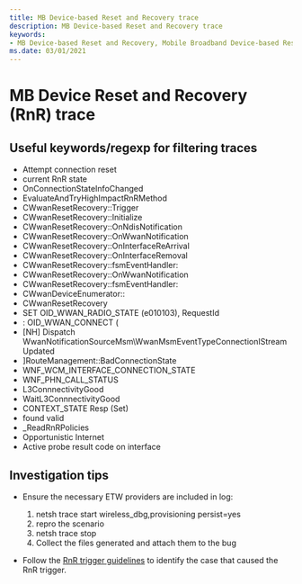 ```yaml
---
title: MB Device-based Reset and Recovery trace
description: MB Device-based Reset and Recovery trace
keywords:
- MB Device-based Reset and Recovery, Mobile Broadband Device-based Reset and Recovery, Mobile Broadband miniport driver Device-based Reset and Recovery
ms.date: 03/01/2021
---
```


# MB Device Reset and Recovery (RnR) trace
## Useful keywords/regexp for filtering traces
- Attempt connection reset
- current RnR state
- OnConnectionStateInfoChanged
- EvaluateAndTryHighImpactRnRMethod
- CWwanResetRecovery::Trigger
- CWwanResetRecovery::Initialize
- CWwanResetRecovery::OnNdisNotification
- CWwanResetRecovery::OnWwanNotification
- CWwanResetRecovery::OnInterfaceReArrival
- CWwanResetRecovery::OnInterfaceRemoval
- CWwanResetRecovery::fsmEventHandler:
- CWwanResetRecovery::OnWwanNotification
- CWwanResetRecovery::fsmEventHandler: 
- CWwanDeviceEnumerator::
- CWwanResetRecovery
- SET OID_WWAN_RADIO_STATE (e010103), RequestId 
- : OID_WWAN_CONNECT (
- [NH] Dispatch WwanNotificationSourceMsm\WwanMsmEventTypeConnectionIStreamUpdated
- ]RouteManagement::BadConnectionState
- WNF_WCM_INTERFACE_CONNECTION_STATE
- WNF_PHN_CALL_STATUS
- L3ConnnectivityGood
- WaitL3ConnnectivityGood
- CONTEXT_STATE Resp (Set)
- found valid
- _ReadRnRPolicies
- Opportunistic Internet
- Active probe result code on interface

## Investigation tips

* Ensure the necessary ETW providers are included in log:

  1. netsh trace start wireless_dbg,provisioning persist=yes
  2. repro the scenario 
  3. netsh trace stop
  4. Collect the files generated and attach them to the bug 
       
* Follow the [RnR trigger guidelines](mb-device-based-reset-and-recovery.md#rnr-triggers) to identify the case that caused the RnR trigger.

